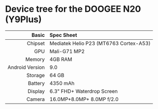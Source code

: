 Device tree for the DOOGEE N20 (Y9Plus)
=================================================

| Basic                   | Spec Sheet                                                                                                                     |
| -----------------------:|:------------------------------------------------------------------------------------------------------------------------------ |
| Chipset                 | Mediatek Helio P23 (MT6763 Cortex-A53)                                                                                         |
| GPU                     | Mali-G71 MP2                                                                                                                   |
| Memory                  | 4GB RAM                                                                                                                        |
| Android Version         | 9.0                                                                                                                            |
| Storage                 | 64 GB                                                                                                                          |
| Battery                 | 4350 mAh                                                                                                                       |
| Display                 | 6.3" FHD+ Waterdrop Screen                                                                                                     |
| Camera                  | 16.0MP+8.0MP+ 8.0MP f/2.0                                                                                                      | 
